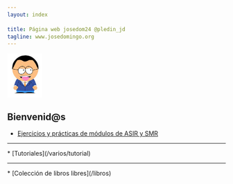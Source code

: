 ```yaml
---
layout: index

title: Página web josedom24 @pledin_jd
tagline: www.josedomingo.org
---
```

![yo](/img/yo1.jpg)

## Bienvenid@s

* [Ejercicios y prácticas de módulos de ASIR y SMR](/mod)
<hr/>
* [Tutoriales](/varios/tutorial)
<hr/>
* [Colección de libros libres](/libros)
